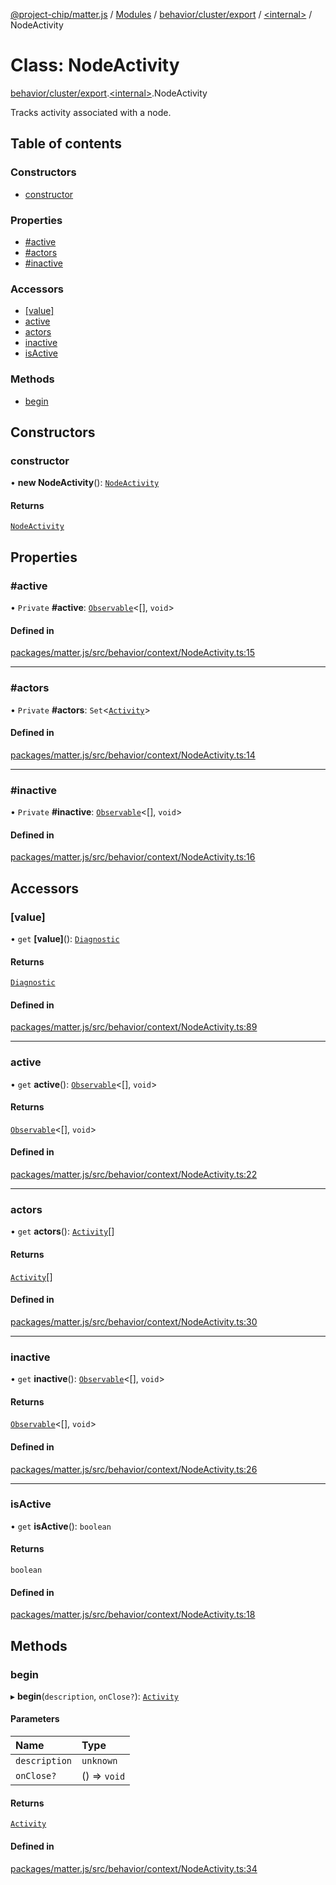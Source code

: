 [@project-chip/matter.js](../README.md) / [Modules](../modules.md) / [behavior/cluster/export](../modules/behavior_cluster_export.md) / [\<internal\>](../modules/behavior_cluster_export._internal_.md) / NodeActivity

# Class: NodeActivity

[behavior/cluster/export](../modules/behavior_cluster_export.md).[\<internal\>](../modules/behavior_cluster_export._internal_.md).NodeActivity

Tracks activity associated with a node.

## Table of contents

### Constructors

- [constructor](behavior_cluster_export._internal_.NodeActivity-1.md#constructor)

### Properties

- [#active](behavior_cluster_export._internal_.NodeActivity-1.md##active)
- [#actors](behavior_cluster_export._internal_.NodeActivity-1.md##actors)
- [#inactive](behavior_cluster_export._internal_.NodeActivity-1.md##inactive)

### Accessors

- [[value]](behavior_cluster_export._internal_.NodeActivity-1.md#[value])
- [active](behavior_cluster_export._internal_.NodeActivity-1.md#active)
- [actors](behavior_cluster_export._internal_.NodeActivity-1.md#actors)
- [inactive](behavior_cluster_export._internal_.NodeActivity-1.md#inactive)
- [isActive](behavior_cluster_export._internal_.NodeActivity-1.md#isactive)

### Methods

- [begin](behavior_cluster_export._internal_.NodeActivity-1.md#begin)

## Constructors

### constructor

• **new NodeActivity**(): [`NodeActivity`](behavior_cluster_export._internal_.NodeActivity-1.md)

#### Returns

[`NodeActivity`](behavior_cluster_export._internal_.NodeActivity-1.md)

## Properties

### #active

• `Private` **#active**: [`Observable`](../interfaces/util_export.Observable.md)\<[], `void`\>

#### Defined in

[packages/matter.js/src/behavior/context/NodeActivity.ts:15](https://github.com/project-chip/matter.js/blob/558e12c94a201592c28c7bc0743705360b3e5ca6/packages/matter.js/src/behavior/context/NodeActivity.ts#L15)

___

### #actors

• `Private` **#actors**: `Set`\<[`Activity`](../interfaces/behavior_cluster_export._internal_.Activity.md)\>

#### Defined in

[packages/matter.js/src/behavior/context/NodeActivity.ts:14](https://github.com/project-chip/matter.js/blob/558e12c94a201592c28c7bc0743705360b3e5ca6/packages/matter.js/src/behavior/context/NodeActivity.ts#L14)

___

### #inactive

• `Private` **#inactive**: [`Observable`](../interfaces/util_export.Observable.md)\<[], `void`\>

#### Defined in

[packages/matter.js/src/behavior/context/NodeActivity.ts:16](https://github.com/project-chip/matter.js/blob/558e12c94a201592c28c7bc0743705360b3e5ca6/packages/matter.js/src/behavior/context/NodeActivity.ts#L16)

## Accessors

### [value]

• `get` **[value]**(): [`Diagnostic`](../interfaces/log_export.Diagnostic-1.md)

#### Returns

[`Diagnostic`](../interfaces/log_export.Diagnostic-1.md)

#### Defined in

[packages/matter.js/src/behavior/context/NodeActivity.ts:89](https://github.com/project-chip/matter.js/blob/558e12c94a201592c28c7bc0743705360b3e5ca6/packages/matter.js/src/behavior/context/NodeActivity.ts#L89)

___

### active

• `get` **active**(): [`Observable`](../interfaces/util_export.Observable.md)\<[], `void`\>

#### Returns

[`Observable`](../interfaces/util_export.Observable.md)\<[], `void`\>

#### Defined in

[packages/matter.js/src/behavior/context/NodeActivity.ts:22](https://github.com/project-chip/matter.js/blob/558e12c94a201592c28c7bc0743705360b3e5ca6/packages/matter.js/src/behavior/context/NodeActivity.ts#L22)

___

### actors

• `get` **actors**(): [`Activity`](../interfaces/behavior_cluster_export._internal_.Activity.md)[]

#### Returns

[`Activity`](../interfaces/behavior_cluster_export._internal_.Activity.md)[]

#### Defined in

[packages/matter.js/src/behavior/context/NodeActivity.ts:30](https://github.com/project-chip/matter.js/blob/558e12c94a201592c28c7bc0743705360b3e5ca6/packages/matter.js/src/behavior/context/NodeActivity.ts#L30)

___

### inactive

• `get` **inactive**(): [`Observable`](../interfaces/util_export.Observable.md)\<[], `void`\>

#### Returns

[`Observable`](../interfaces/util_export.Observable.md)\<[], `void`\>

#### Defined in

[packages/matter.js/src/behavior/context/NodeActivity.ts:26](https://github.com/project-chip/matter.js/blob/558e12c94a201592c28c7bc0743705360b3e5ca6/packages/matter.js/src/behavior/context/NodeActivity.ts#L26)

___

### isActive

• `get` **isActive**(): `boolean`

#### Returns

`boolean`

#### Defined in

[packages/matter.js/src/behavior/context/NodeActivity.ts:18](https://github.com/project-chip/matter.js/blob/558e12c94a201592c28c7bc0743705360b3e5ca6/packages/matter.js/src/behavior/context/NodeActivity.ts#L18)

## Methods

### begin

▸ **begin**(`description`, `onClose?`): [`Activity`](../interfaces/behavior_cluster_export._internal_.Activity.md)

#### Parameters

| Name | Type |
| :------ | :------ |
| `description` | `unknown` |
| `onClose?` | () => `void` |

#### Returns

[`Activity`](../interfaces/behavior_cluster_export._internal_.Activity.md)

#### Defined in

[packages/matter.js/src/behavior/context/NodeActivity.ts:34](https://github.com/project-chip/matter.js/blob/558e12c94a201592c28c7bc0743705360b3e5ca6/packages/matter.js/src/behavior/context/NodeActivity.ts#L34)
